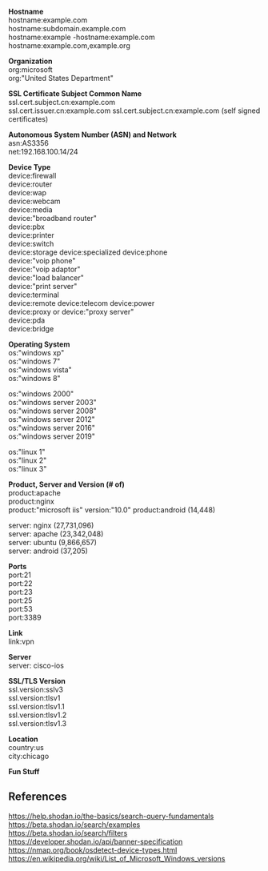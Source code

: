 **Hostname**  
hostname:example.com  
hostname:subdomain.example.com  
hostname:example -hostname:example.com  
hostname:example.com,example.org
    

**Organization**  
org:microsoft  
org:"United States Department"    


**SSL Certificate Subject Common Name**  
ssl.cert.subject.cn:example.com  
ssl.cert.issuer.cn:example.com ssl.cert.subject.cn:example.com (self signed certificates)  


**Autonomous System Number (ASN) and Network**  
asn:AS3356  
net:192.168.100.14/24  


**Device Type**  
device:firewall  
device:router  
device:wap  
device:webcam  
device:media  
device:"broadband router"  
device:pbx  
device:printer  
device:switch  
device:storage
device:specialized
device:phone  
device:"voip phone"  
device:"voip adaptor"  
device:"load balancer"  
device:"print server"  
device:terminal  
device:remote 
device:telecom
device:power  
device:proxy or device:"proxy server"  
device:pda  
device:bridge  


**Operating System**  
os:"windows xp"  
os:"windows 7"  
os:"windows vista"  
os:"windows 8"  


os:"windows 2000"  
os:"windows server 2003"  
os:"windows server 2008"  
os:"windows server 2012"  
os:"windows server 2016"  
os:"windows server 2019"  


os:"linux 1"  
os:"linux 2"  
os:"linux 3"  


**Product, Server and Version (# of)**  
product:apache  
product:nginx  
product:"microsoft iis" version:"10.0"
product:android (14,448)  

server: nginx (27,731,096)  
server: apache (23,342,048)  
server: ubuntu (9,866,657)  
server: android (37,205)  

**Ports**  
port:21  
port:22  
port:23  
port:25  
port:53  
port:3389  


**Link**  
link:vpn



**Server**  
server: cisco-ios




**SSL/TLS Version**  
ssl.version:sslv3  
ssl.version:tlsv1  
ssl.version:tlsv1.1  
ssl.version:tlsv1.2  
ssl.version:tlsv1.3  



**Location**  
country:us  
city:chicago  




**Fun Stuff**







## References ##
https://help.shodan.io/the-basics/search-query-fundamentals  
https://beta.shodan.io/search/examples  
https://beta.shodan.io/search/filters  
https://developer.shodan.io/api/banner-specification  
https://nmap.org/book/osdetect-device-types.html  
https://en.wikipedia.org/wiki/List_of_Microsoft_Windows_versions
